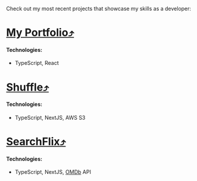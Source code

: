 Check out my most recent projects that showcase my skills as a developer:

# [My Portfolio⤴](https://adrianfaustino.netlify.app/)
#### Technologies:
- TypeScript, React


# [Shuffle⤴](https://shuffle-baila.pro/)
#### Technologies:
- TypeScript, NextJS, AWS S3

# [SearchFlix⤴](https://search-flix-adrian-faustino.vercel.app/search)
#### Technologies:
- TypeScript, NextJS, [OMDb](https://www.omdbapi.com/) API

<!---
adrian-faustino/adrian-faustino is a ✨ special ✨ repository because its `README.md` (this file) appears on your GitHub profile.
You can click the Preview link to take a look at your changes.
--->
